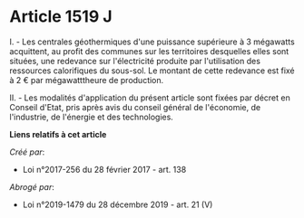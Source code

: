 # Article 1519 J

I. - Les centrales géothermiques d'une puissance supérieure à 3 mégawatts acquittent, au profit des communes sur les
territoires desquelles elles sont situées, une redevance sur l'électricité produite par l'utilisation des ressources
calorifiques du sous-sol. Le montant de cette redevance est fixé à 2 € par mégawatttheure de production.

II. - Les modalités d'application du présent article sont fixées par décret en Conseil d'Etat, pris après avis du conseil
général de l'économie, de l'industrie, de l'énergie et des technologies.

**Liens relatifs à cet article**

_Créé par_:

  - Loi n°2017-256 du 28 février 2017 - art. 138

_Abrogé par_:

  - Loi n°2019-1479 du 28 décembre 2019 - art. 21 (V)
